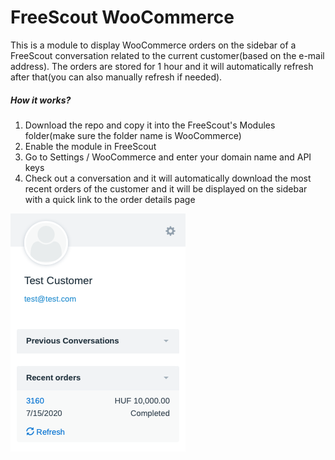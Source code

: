 FreeScout WooCommerce
=============

This is a module to display WooCommerce orders on the sidebar of a FreeScout conversation related to the current customer(based on the e-mail address).
The orders are stored for 1 hour and it will automatically refresh after that(you can also manually refresh if needed).

##### How it works?

1. Download the repo and copy it into the FreeScout's Modules folder(make sure the folder name is WooCommerce)
2. Enable the module in FreeScout
3. Go to Settings / WooCommerce and enter your domain name and API keys
4. Check out a conversation and it will automatically download the most recent orders of the customer and it will be displayed on the sidebar with a quick link to the order details page

![Screenshot](screenshot.png)